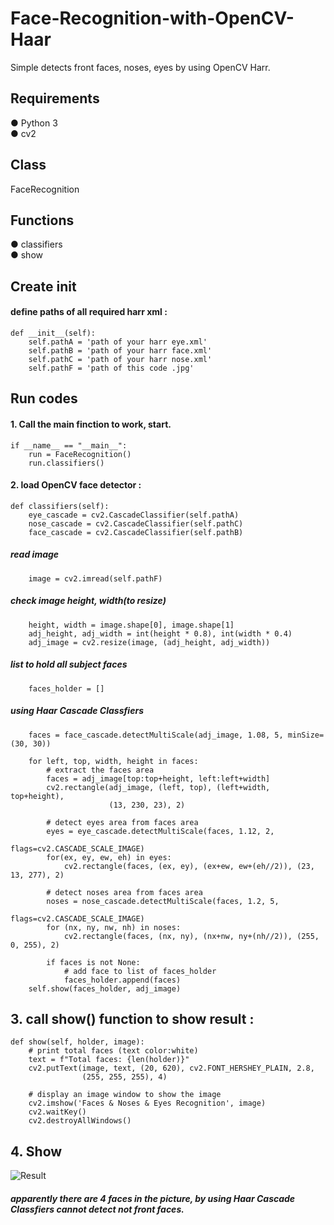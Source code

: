 # Face-Recognition-with-OpenCV-Haar
Simple detects front faces, noses, eyes by using OpenCV Harr. 

## Requirements
● Python 3    
● cv2   


## Class
FaceRecognition


## Functions
● classifiers  
● show


## Create __init__
#### define paths of all required harr xml :
    def __init__(self):
        self.pathA = 'path of your harr eye.xml'
        self.pathB = 'path of your harr face.xml'
        self.pathC = 'path of your harr nose.xml'
        self.pathF = 'path of this code .jpg'


## Run codes
#### 1. Call the main finction to work, start.
    if __name__ == "__main__":
        run = FaceRecognition()
        run.classifiers()

#### 2. load OpenCV face detector :
    def classifiers(self):
        eye_cascade = cv2.CascadeClassifier(self.pathA)
        nose_cascade = cv2.CascadeClassifier(self.pathC)
        face_cascade = cv2.CascadeClassifier(self.pathB)

##### read image
        image = cv2.imread(self.pathF)

##### check image height, width(to resize)
        height, width = image.shape[0], image.shape[1]
        adj_height, adj_width = int(height * 0.8), int(width * 0.4)
        adj_image = cv2.resize(image, (adj_height, adj_width))

##### list to hold all subject faces
        faces_holder = []
        
##### using Haar Cascade Classfiers
        faces = face_cascade.detectMultiScale(adj_image, 1.08, 5, minSize=(30, 30))
        
        for left, top, width, height in faces:
            # extract the faces area
            faces = adj_image[top:top+height, left:left+width]
            cv2.rectangle(adj_image, (left, top), (left+width, top+height),
                          (13, 230, 23), 2)

            # detect eyes area from faces area
            eyes = eye_cascade.detectMultiScale(faces, 1.12, 2,
                                                flags=cv2.CASCADE_SCALE_IMAGE)
            for(ex, ey, ew, eh) in eyes:
                cv2.rectangle(faces, (ex, ey), (ex+ew, ew+(eh//2)), (23, 13, 277), 2)

            # detect noses area from faces area
            noses = nose_cascade.detectMultiScale(faces, 1.2, 5,
                                                  flags=cv2.CASCADE_SCALE_IMAGE)
            for (nx, ny, nw, nh) in noses:
                cv2.rectangle(faces, (nx, ny), (nx+nw, ny+(nh//2)), (255, 0, 255), 2)

            if faces is not None:
                # add face to list of faces_holder
                faces_holder.append(faces)
        self.show(faces_holder, adj_image)
        

## 3. call show() function to show result :
    def show(self, holder, image):
        # print total faces (text color:white)
        text = f"Total faces: {len(holder)}"
        cv2.putText(image, text, (20, 620), cv2.FONT_HERSHEY_PLAIN, 2.8,
                    (255, 255, 255), 4)

        # display an image window to show the image
        cv2.imshow('Faces & Noses & Eyes Recognition', image)
        cv2.waitKey()
        cv2.destroyAllWindows()


## 4. Show
![Result](https://user-images.githubusercontent.com/70878758/130394409-953c5ab4-a3ed-460d-961e-f5d6a914104d.jpg)
##### apparently there are 4 faces in the picture, by using Haar Cascade Classfiers cannot detect not front faces.
